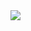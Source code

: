<img src="https://capsule-render.vercel.app/api?type=shark&color=0067a3&height=120&section=header&text=Hello,aeyongworld!&fontSize=100" />
